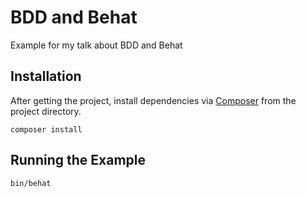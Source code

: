 # BDD and Behat

Example for my talk about BDD and Behat

## Installation

After getting the project, install dependencies via [Composer](https://getcomposer.org) from the project directory.

    composer install
    
## Running the Example

    bin/behat

